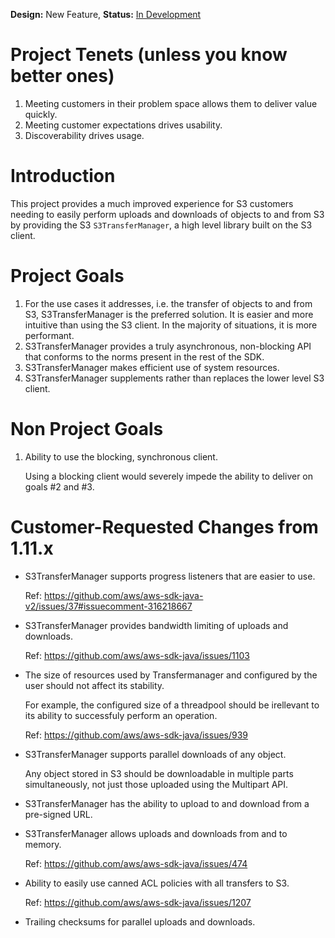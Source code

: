 **Design:** New Feature, **Status:**
[In Development](../../../README.md)

# Project Tenets (unless you know better ones)

1. Meeting customers in their problem space allows them to deliver value
   quickly.
2. Meeting customer expectations drives usability.
3. Discoverability drives usage.

# Introduction

This project provides a much improved experience for S3 customers needing to
easily perform uploads and downloads of objects to and from S3 by providing the
S3 `S3TransferManager`, a high level library built on the S3 client.

# Project Goals

1. For the use cases it addresses, i.e. the transfer of objects to and from S3,
   S3TransferManager is the preferred solution. It is easier and more intuitive
   than using the S3 client. In the majority of situations, it is more
   performant.
1. S3TransferManager provides a truly asynchronous, non-blocking API that
   conforms to the norms present in the rest of the SDK.
1. S3TransferManager makes efficient use of system resources.
1. S3TransferManager supplements rather than replaces the lower level S3 client.

# Non Project Goals

1. Ability to use the blocking, synchronous client.

   Using a blocking client would severely impede the ability to deliver on goals
   #2 and #3.

# Customer-Requested Changes from 1.11.x

* S3TransferManager supports progress listeners that are easier to use.

  Ref: https://github.com/aws/aws-sdk-java-v2/issues/37#issuecomment-316218667

* S3TransferManager provides bandwidth limiting of uploads and downloads.

  Ref: https://github.com/aws/aws-sdk-java/issues/1103

* The size of resources used by Transfermanager and configured by the user
  should not affect its stability.

  For example, the configured size of a threadpool should be irellevant to its
  ability to successfuly perform an operation.

  Ref: https://github.com/aws/aws-sdk-java/issues/939

* S3TransferManager supports parallel downloads of any object.

  Any object stored in S3 should be downloadable in multiple parts
  simultaneously, not just those uploaded using the Multipart API.

* S3TransferManager has the ability to upload to and download from a pre-signed
  URL.

* S3TransferManager allows uploads and downloads from and to memory.

  Ref: https://github.com/aws/aws-sdk-java/issues/474

* Ability to easily use canned ACL policies with all transfers to S3.

  Ref: https://github.com/aws/aws-sdk-java/issues/1207

* Trailing checksums for parallel uploads and downloads.
